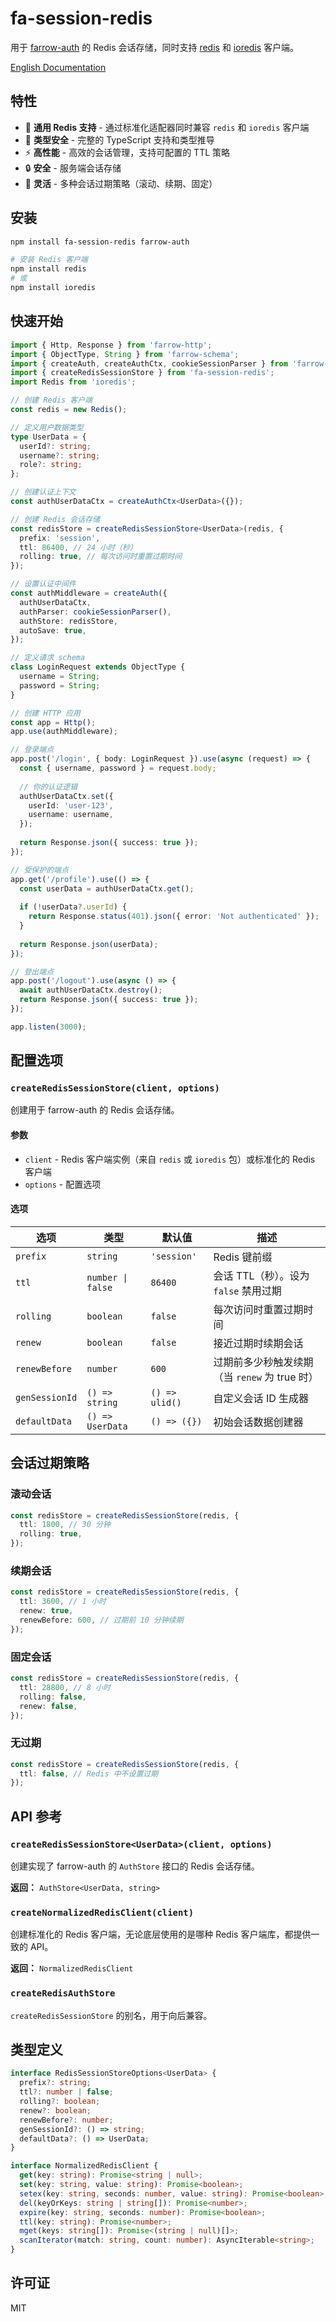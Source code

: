 # fa-session-redis

用于 [farrow-auth](https://github.com/farrow-js/farrow/tree/master/packages/farrow-auth) 的 Redis 会话存储，同时支持 [redis](https://github.com/redis/node-redis) 和 [ioredis](https://github.com/luin/ioredis) 客户端。

[English Documentation](./README.md)

## 特性

- 🔄 **通用 Redis 支持** - 通过标准化适配器同时兼容 `redis` 和 `ioredis` 客户端
- 🎯 **类型安全** - 完整的 TypeScript 支持和类型推导
- ⚡ **高性能** - 高效的会话管理，支持可配置的 TTL 策略
- 🔒 **安全** - 服务端会话存储
- 🎨 **灵活** - 多种会话过期策略（滚动、续期、固定）

## 安装

```bash
npm install fa-session-redis farrow-auth

# 安装 Redis 客户端
npm install redis
# 或
npm install ioredis
```

## 快速开始

```typescript
import { Http, Response } from 'farrow-http';
import { ObjectType, String } from 'farrow-schema';
import { createAuth, createAuthCtx, cookieSessionParser } from 'farrow-auth';
import { createRedisSessionStore } from 'fa-session-redis';
import Redis from 'ioredis';

// 创建 Redis 客户端
const redis = new Redis();

// 定义用户数据类型
type UserData = {
  userId?: string;
  username?: string;
  role?: string;
};

// 创建认证上下文
const authUserDataCtx = createAuthCtx<UserData>({});

// 创建 Redis 会话存储
const redisStore = createRedisSessionStore<UserData>(redis, {
  prefix: 'session',
  ttl: 86400, // 24 小时（秒）
  rolling: true, // 每次访问时重置过期时间
});

// 设置认证中间件
const authMiddleware = createAuth({
  authUserDataCtx,
  authParser: cookieSessionParser(),
  authStore: redisStore,
  autoSave: true,
});

// 定义请求 schema
class LoginRequest extends ObjectType {
  username = String;
  password = String;
}

// 创建 HTTP 应用
const app = Http();
app.use(authMiddleware);

// 登录端点
app.post('/login', { body: LoginRequest }).use(async (request) => {
  const { username, password } = request.body;
  
  // 你的认证逻辑
  authUserDataCtx.set({
    userId: 'user-123',
    username: username,
  });
  
  return Response.json({ success: true });
});

// 受保护的端点
app.get('/profile').use(() => {
  const userData = authUserDataCtx.get();
  
  if (!userData?.userId) {
    return Response.status(401).json({ error: 'Not authenticated' });
  }
  
  return Response.json(userData);
});

// 登出端点
app.post('/logout').use(async () => {
  await authUserDataCtx.destroy();
  return Response.json({ success: true });
});

app.listen(3000);
```

## 配置选项

### `createRedisSessionStore(client, options)`

创建用于 farrow-auth 的 Redis 会话存储。

#### 参数

- `client` - Redis 客户端实例（来自 `redis` 或 `ioredis` 包）或标准化的 Redis 客户端
- `options` - 配置选项

#### 选项

| 选项 | 类型 | 默认值 | 描述 |
|--------|------|---------|-------------|
| `prefix` | `string` | `'session'` | Redis 键前缀 |
| `ttl` | `number \| false` | `86400` | 会话 TTL（秒）。设为 `false` 禁用过期 |
| `rolling` | `boolean` | `false` | 每次访问时重置过期时间 |
| `renew` | `boolean` | `false` | 接近过期时续期会话 |
| `renewBefore` | `number` | `600` | 过期前多少秒触发续期（当 `renew` 为 true 时） |
| `genSessionId` | `() => string` | `() => ulid()` | 自定义会话 ID 生成器 |
| `defaultData` | `() => UserData` | `() => ({})` | 初始会话数据创建器 |

## 会话过期策略

### 滚动会话
```typescript
const redisStore = createRedisSessionStore(redis, {
  ttl: 1800, // 30 分钟
  rolling: true,
});
```

### 续期会话
```typescript
const redisStore = createRedisSessionStore(redis, {
  ttl: 3600, // 1 小时
  renew: true,
  renewBefore: 600, // 过期前 10 分钟续期
});
```

### 固定会话
```typescript
const redisStore = createRedisSessionStore(redis, {
  ttl: 28800, // 8 小时
  rolling: false,
  renew: false,
});
```

### 无过期
```typescript
const redisStore = createRedisSessionStore(redis, {
  ttl: false, // Redis 中不设置过期
});
```

## API 参考

### `createRedisSessionStore<UserData>(client, options)`

创建实现了 farrow-auth 的 `AuthStore` 接口的 Redis 会话存储。

**返回：** `AuthStore<UserData, string>`

### `createNormalizedRedisClient(client)`

创建标准化的 Redis 客户端，无论底层使用的是哪种 Redis 客户端库，都提供一致的 API。

**返回：** `NormalizedRedisClient`

### `createRedisAuthStore`

`createRedisSessionStore` 的别名，用于向后兼容。

## 类型定义

```typescript
interface RedisSessionStoreOptions<UserData> {
  prefix?: string;
  ttl?: number | false;
  rolling?: boolean;
  renew?: boolean;
  renewBefore?: number;
  genSessionId?: () => string;
  defaultData?: () => UserData;
}

interface NormalizedRedisClient {
  get(key: string): Promise<string | null>;
  set(key: string, value: string): Promise<boolean>;
  setex(key: string, seconds: number, value: string): Promise<boolean>;
  del(keyOrKeys: string | string[]): Promise<number>;
  expire(key: string, seconds: number): Promise<boolean>;
  ttl(key: string): Promise<number>;
  mget(keys: string[]): Promise<(string | null)[]>;
  scanIterator(match: string, count: number): AsyncIterable<string>;
}
```

## 许可证

MIT